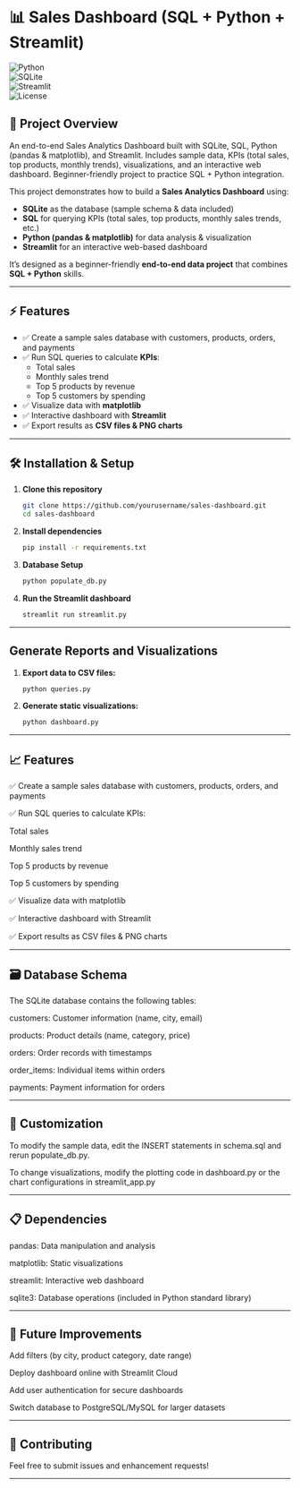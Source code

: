 # 📊 Sales Dashboard (SQL + Python + Streamlit)

![Python](https://img.shields.io/badge/Python-3.8+-blue.svg)  
![SQLite](https://img.shields.io/badge/Database-SQLite-green.svg)  
![Streamlit](https://img.shields.io/badge/UI-Streamlit-red.svg)  
![License](https://img.shields.io/badge/License-MIT-lightgrey.svg)

## 🚀 Project Overview

An end-to-end Sales Analytics Dashboard built with SQLite, SQL, Python (pandas & matplotlib), and Streamlit. Includes sample data, KPIs (total sales, top products, monthly trends), visualizations, and an interactive web dashboard. Beginner-friendly project to practice SQL + Python integration.

This project demonstrates how to build a **Sales Analytics Dashboard** using:
- **SQLite** as the database (sample schema & data included)  
- **SQL** for querying KPIs (total sales, top products, monthly sales trends, etc.)  
- **Python (pandas & matplotlib)** for data analysis & visualization  
- **Streamlit** for an interactive web-based dashboard  

It’s designed as a beginner-friendly **end-to-end data project** that combines **SQL + Python** skills.  

---

## ⚡ Features
- ✅ Create a sample sales database with customers, products, orders, and payments  
- ✅ Run SQL queries to calculate **KPIs**:  
  - Total sales  
  - Monthly sales trend  
  - Top 5 products by revenue  
  - Top 5 customers by spending  
- ✅ Visualize data with **matplotlib**  
- ✅ Interactive dashboard with **Streamlit**  
- ✅ Export results as **CSV files & PNG charts**  

---

## 🛠️ Installation & Setup

1. **Clone this repository**
   ```bash
   git clone https://github.com/yourusername/sales-dashboard.git
   cd sales-dashboard
   
2. **Install dependencies**
   ```bash
   pip install -r requirements.txt

3. **Database Setup**
   ```bash
   python populate_db.py

4. **Run the Streamlit dashboard**
   ```bash
   streamlit run streamlit.py

---

## Generate Reports and Visualizations
1. **Export data to CSV files:**
   ```bash
   python queries.py
2. **Generate static visualizations:**
   ```bash
   python dashboard.py

---

## 📈 Features

✅ Create a sample sales database with customers, products, orders, and payments

✅ Run SQL queries to calculate KPIs:

Total sales

Monthly sales trend

Top 5 products by revenue

Top 5 customers by spending

✅ Visualize data with matplotlib

✅ Interactive dashboard with Streamlit

✅ Export results as CSV files & PNG charts

---

## 🗃️ Database Schema

The SQLite database contains the following tables:

customers: Customer information (name, city, email)

products: Product details (name, category, price)

orders: Order records with timestamps

order_items: Individual items within orders

payments: Payment information for orders

---

## 🔧 Customization

To modify the sample data, edit the INSERT statements in schema.sql and rerun populate_db.py.

To change visualizations, modify the plotting code in dashboard.py or the chart configurations in streamlit_app.py

---

## 📋 Dependencies

pandas: Data manipulation and analysis

matplotlib: Static visualizations

streamlit: Interactive web dashboard

sqlite3: Database operations (included in Python standard library)

---

## 🔮 Future Improvements

Add filters (by city, product category, date range)

Deploy dashboard online with Streamlit Cloud

Add user authentication for secure dashboards

Switch database to PostgreSQL/MySQL for larger datasets

---

## 🤝 Contributing
Feel free to submit issues and enhancement requests!

---
